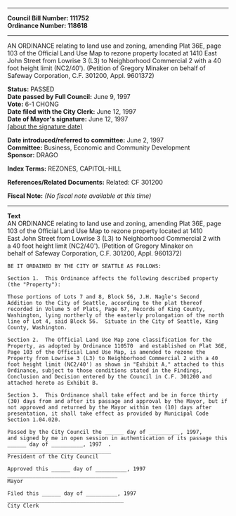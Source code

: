 * * * * *  
  
**Council Bill Number: [](#h0)[](#h2)111752**   
**Ordinance Number: 118618**  
  
* * * * *  
  
AN ORDINANCE relating to land use and zoning, amending Plat 36E, page 103 of the Official Land Use Map to rezone property located at 1410 East John Street from Lowrise 3 (L3) to Neighborhood Commercial 2 with a 40 foot height limit (NC2/40'). (Petition of Gregory Minaker on behalf of Safeway Corporation, C.F. 301200, Appl. 9601372)  
  
**Status:** PASSED   
**Date passed by Full Council:** June 9, 1997   
**Vote:** 6-1 CHONG   
**Date filed with the City Clerk:** June 12, 1997   
**Date of Mayor's signature:** June 12, 1997   
[(about the signature date)](/~public/approvaldate.htm)   
  
  
**Date introduced/referred to committee:** June 2, 1997   
**Committee:** Business, Economic and Community Development   
**Sponsor:** DRAGO   
  
**Index Terms:** REZONES, CAPITOL-HILL  
  
**References/Related Documents:** Related: CF 301200  
  
**Fiscal Note:** *(No fiscal note available at this time)*  
  
* * * * *  
  
**Text**  
    AN ORDINANCE relating to land use and zoning, amending Plat 36E, page  
    103 of the Official Land Use Map to rezone property located at 1410  
    East John Street from Lowrise 3 (L3) to Neighborhood Commercial 2 with  
    a 40 foot height limit (NC2/40').  (Petition of Gregory Minaker on  
    behalf of Safeway Corporation, C.F. 301200, Appl. 9601372)  
  
    BE IT ORDAINED BY THE CITY OF SEATTLE AS FOLLOWS:  
  
    Section 1.  This Ordinance affects the following described property  
    (the "Property"):  
  
    Those portions of Lots 7 and 8, Block 56, J.H. Nagle's Second  
    Addition to the City of Seattle, according to the plat thereof  
    recorded in Volume 5 of Plats, Page 67, Records of King County,  
    Washington, lying northerly of the easterly prolongation of the north  
    line of Lot 4, said Block 56.  Situate in the City of Seattle, King  
    County, Washington.  
  
    Section 2.  The Official Land Use Map zone classification for the  
    Property, as adopted by Ordinance 110570  and established on Plat 36E,  
    Page 103 of the Official Land Use Map, is amended to rezone the  
    Property from Lowrise 3 (L3) to Neighborhood Commercial 2 with a 40  
    foot height limit (NC2/40') as shown in "Exhibit A," attached to this  
    Ordinance, subject to those conditions stated in the Findings,  
    Conclusion and Decision entered by the Council in C.F. 301200 and  
    attached hereto as Exhibit B.  
  
    Section 3.  This Ordinance shall take effect and be in force thirty  
    (30) days from and after its passage and approval by the Mayor, but if  
    not approved and returned by the Mayor within ten (10) days after  
    presentation, it shall take effect as provided by Municipal Code  
    Section 1.04.020.  
  
    Passed by the City Council the ______ day of __________, 1997,  
    and signed by me in open session in authentication of its passage this  
    ______ day of __________, 1997  .  
    _________________________________  
    President of the City Council  
  
    Approved this ______ day of __________, 1997  
    ___________________________________  
    Mayor  
  
    Filed this ______ day of __________, 1997  
    _____________________________________  
    City Clerk  
